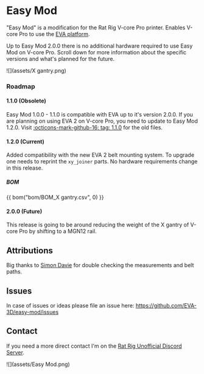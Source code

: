# Easy Mod

"Easy Mod" is a modification for the Rat Rig V-core Pro printer. Enables V-core Pro to use the [EVA platform](https://eva-3d.github.io/eva-main/).

Up to Easy Mod 2.0.0 there is no additional hardware required to use Easy Mod on V-core Pro. Scroll down for more information about the specific versions and what's planned for the future.

![](assets/X gantry.png)

### Roadmap

#### 1.1.0 (Obsolete)

Easy Mod 1.0.0 - 1.1.0 is compatible with EVA up to it's version 2.0.0. If you are planning on using EVA 2 on V-core Pro, you need to update to Easy Mod 1.2.0. Visit [:octicons-mark-github-16: tag: 1.1.0](https://github.com/EVA-3D/Easy-Mod/tree/1.1.0) for the old files.

#### 1.2.0 (Current)

Added compatibility with the new EVA 2 belt mounting system. To upgrade one needs to reprint the `xy_joiner` parts. No hardware requirements change in this release.

##### BOM

{{ bom("bom/BOM_X gantry.csv", 0) }}

#### 2.0.0 (Future)

This release is going to be around reducing the weight of the X gantry of V-core Pro by shifting to a MGN12 rail.

## Attributions

Big thanks to [Simon Davie](http://www.nexxdesign.co.uk/) for double checking the measurements and belt paths.

## Issues

In case of issues or ideas please file an issue here: https://github.com/EVA-3D/easy-mod/issues


## Contact

If you need a more direct contact I'm on the [Rat Rig Unofficial Discord Server](https://discord.gg/DcCEk8u).

![](assets/Easy Mod.png)
